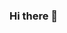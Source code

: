 ### Hi there 👋

<!--
**phil-fly/phil-fly** is a ✨ _special_ ✨ repository because its `README.md` (this file) appears on your GitHub profile.

Here are some ideas to get you started:

<img align='center' src="https://github-readme-stats.vercel.app/api?username=phil-fly&show_icons=true&theme=radical" width="380">

- 🌱 I’m currently learning Coding, Pentest and CookingCybersecurity Practitioners-->
